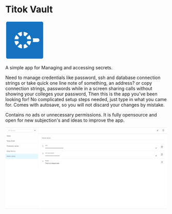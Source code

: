 # Titok Vault
<img alt="Logo" src="public/icon.png" width="120" />

A simple app for Managing and accessing secrets.

Need to manage credentials like password, ssh and database connection strings or take quick one line note of something, an address? or copy connection strings, passwords while in a screen sharing calls without showing your colleges your password, Then this is the app you've been looking for! No complicated setup steps needed, just type in what you came for. Comes with autosave, so you will not discard your changes by mistake.

Contains no ads or unnecessary permissions. It is fully opensource and open for new subjection's and ideas to improve the app.

<div style="display:flex;">
<img alt="App image" src="assets/Screenshot.png" width="100%">
</div>
